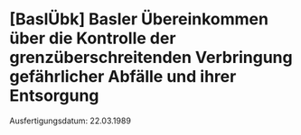 # [BaslÜbk] Basler Übereinkommen über die Kontrolle der grenzüberschreitenden Verbringung gefährlicher Abfälle und ihrer Entsorgung

Ausfertigungsdatum: 22.03.1989

 